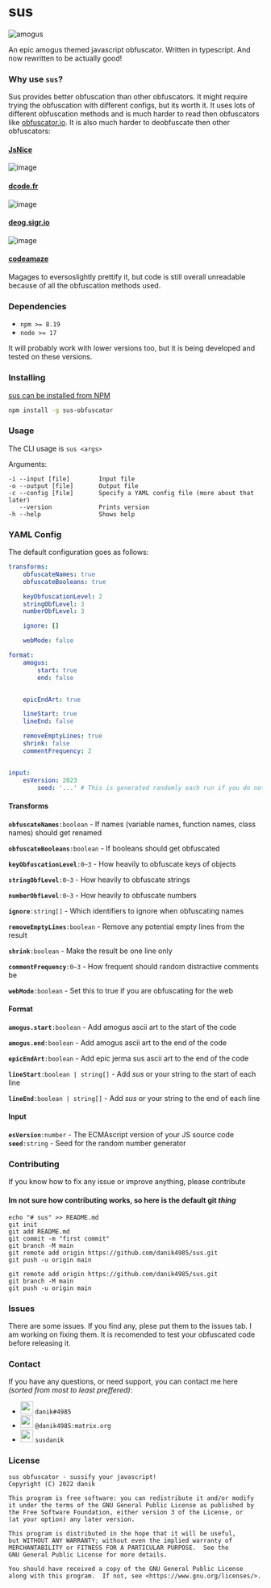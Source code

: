 # sus

![amogus](https://pbs.twimg.com/profile_images/1360028157177397249/a0ypQ9W7_400x400.jpg)

An epic amogus themed javascript obfuscator. Written in typescript. And now rewritten to be actually good!

### Why use `sus`?

Sus provides better obfuscation than other obfuscators. It might require trying the obfuscation with different configs, but its worth it. It uses lots of different obfuscation methods and is much harder to read then obfuscators like [obfuscator.io](https://obfuscator.io). It is also much harder to deobfuscate then other obfuscators:

#### [JsNice](http://jsnice.org)

![image](https://media.discordapp.net/attachments/828296508746366986/830495757802274886/Snimek_z_2021-04-10_19-33-18.png?width=580&height=425)

#### [dcode.fr](https://www.dcode.fr/javascript-unobfuscator)

![image](https://media.discordapp.net/attachments/828296508746366986/830496040448819230/Snimek_z_2021-04-10_19-34-28.png?width=312&height=116)

#### [deog.sigr.io](https://deo.sigr.io/)

![image](https://media.discordapp.net/attachments/828296508746366986/830496502380101723/Snimek_z_2021-04-10_19-36-26.png?width=1024&height=68)

#### [codeamaze](https://codeamaze.com/code-beautifier/javascript-deobfuscator)

Magages to eversoslightly prettify it, but code is still overall unreadable because of all the obfuscation methods used.

### Dependencies

* `npm >= 8.19`
* `node >= 17`

It will probably work with lower versions too, but it is being developed and tested on these versions.

### Installing

[sus can be installed from NPM](https://www.npmjs.com/package/sus-obfuscator)

```sh
npm install -g sus-obfuscator
```

### Usage

The CLI usage is `sus <args>`

Arguments:

```
-i --input [file]        Input file
-o --output [file]       Output file
-c --config [file]       Specify a YAML config file (more about that later)
   --version             Prints version
-h --help                Shows help
```

### YAML Config

The default configuration goes as follows:

```yml
transforms:
    obfuscateNames: true
    obfuscateBooleans: true

    keyObfuscationLevel: 2
    stringObfLevel: 3
    numberObfLevel: 3

    ignore: []

    webMode: false

format:
    amogus:
        start: true
        end: false


    epicEndArt: true

    lineStart: true
    lineEnd: false

    removeEmptyLines: true
    shrink: false
    commentFrequency: 2


input:
    esVersion: 2023
		seed: '...' # This is generated randomly each run if you do not set it manually
```

#### Transforms

**`obfuscateNames`**`:boolean` - If names (variable names, function names, class names) should get renamed

**`obfuscateBooleans`**`:boolean` - If booleans should get obfuscated

**`keyObfuscationLevel`**`:0~3` - How heavily to obfuscate keys of objects

**`stringObfLevel`**`:0~3` - How heavily to obfuscate strings

**`numberObfLevel`**`:0~3` - How heavily to obfuscate numbers

**`ignore`**`:string[]` - Which identifiers to ignore when obfuscating names

**`removeEmptyLines`**`:boolean` - Remove any potential empty lines from the result

**`shrink`**`:boolean` - Make the result be one line only

**`commentFrequency`**`:0~3` - How frequent should random distractive comments be

**`webMode`**`:boolean` - Set this to true if you are obfuscating for the web

#### Format

**`amogus.start`**`:boolean` - Add amogus ascii art to the start of the code

**`amogus.end`**`:boolean` - Add amogus ascii art to the end of the code

**`epicEndArt`**`:boolean` - Add epic jerma sus ascii art to the end of the code

**`lineStart`**`:boolean | string[]` - Add *sus* or your string to the start of each line

**`lineEnd`**`:boolean | string[]` - Add *sus* or your string to the end of each line

#### Input

**`esVersion`**`:number` - The ECMAscript version of your JS source code
**`seed`**`:string` - Seed for the random number generator

### Contributing

If you know how to fix any issue or improve anything, please contribute

#### Im not sure how contributing works, so here is the default git *thing*

```
echo "# sus" >> README.md
git init
git add README.md
git commit -m "first commit"
git branch -M main
git remote add origin https://github.com/danik4985/sus.git
git push -u origin main
```

```
git remote add origin https://github.com/danik4985/sus.git
git branch -M main
git push -u origin main
```

### Issues

There are some issues. If you find any, plese put them to the issues tab. I am working on fixing them. It is recomended to test your obfuscated code before releasing it.

### Contact

If you have any questions, or need support, you can contact me here *(sorted from most to least preffered)*:

<!--
- ![image](https://cdn.discordapp.com/attachments/828296508746366986/830515428731125821/Webp.net-resizeimage.png) `danik#4985`
- ![image](https://encrypted-tbn0.gstatic.com/images?q=tbn:ANd9GcT934Wi_Omrf8QNQnXVh94lKyoRF8Nu576htndDDLwBwlC2tRrUCED_ge5eIUZKgcQQTWc&usqp=CAU) `@danik4985:matrix.org`
-->

- <img src="https://cdn.discordapp.com/emojis/843189087586222091.webp?size=96&quality=lossless" height="25"> `danik#4985`
- <img src="https://encrypted-tbn0.gstatic.com/images?q=tbn:ANd9GcT934Wi_Omrf8QNQnXVh94lKyoRF8Nu576htndDDLwBwlC2tRrUCED_ge5eIUZKgcQQTWc&usqp=CAU" height="25"> `@danik4985:matrix.org`
- <img src="https://upload.wikimedia.org/wikipedia/en/3/35/Geometry_Dash_Logo.PNG" height="25"> `susdanik`

### License

```
sus obfuscator - sussify your javascript!
Copyright (C) 2022 danik

This program is free software: you can redistribute it and/or modify
it under the terms of the GNU General Public License as published by
the Free Software Foundation, either version 3 of the License, or
(at your option) any later version.

This program is distributed in the hope that it will be useful,
but WITHOUT ANY WARRANTY; without even the implied warranty of
MERCHANTABILITY or FITNESS FOR A PARTICULAR PURPOSE.  See the
GNU General Public License for more details.

You should have received a copy of the GNU General Public License
along with this program.  If not, see <https://www.gnu.org/licenses/>.
```